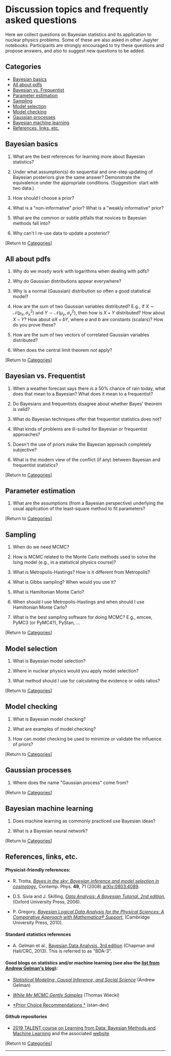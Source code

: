 # Discussion topics and frequently asked questions

Here we collect questions on Bayesian statistics and its application to nuclear physics problems. Some of these are also asked in other Jupyter notebooks. Participants are strongly encouraged to try these questions and propose answers, and also to suggest new questions to be added. 

## <a name="Categories">Categories</a> 

<ul>
    <li><a href="#Basics">Bayesian basics</a></li>    
    <li><a href="#PDFs">All about pdfs</a></li>    
    <li><a href="#Frequentist">Bayesian vs. Frequentist</a></li>
    <li><a href="#ParamEst">Parameter estimation</a></li>
    <li><a href="#Sampling">Sampling</a></li>
    <li><a href="#Selection">Model selection</a></li>    
    <li><a href="#Checking">Model checking</a></li>    
    <li><a href="#GPs">Gaussian processes</a></li>    
    <li><a href="#Machine">Bayesian machine learning</a></li>
    <li><a href="#Refs">References, links, etc.</a></li>
</ul>

## <a name="Basics">Bayesian basics</a>

  
1. What are the best references for learning more about Bayesian statistics?   
  
1. Under what assumption(s) do sequential and one-step updating of Bayesian posteriors give the same answer?  Demonstrate the equivalence under the appropriate conditions.  (Suggestion: start with two data.) 
  
1. How should I choose a prior? 

1. What is a "non-informative" prior?  What is a "weakly informative" prior? 
  
1. What are the common or subtle pitfalls that novices to Bayesian methods fall into?     
    
1. Why can't I re-use data to update a posterior?
    
 

<p>[Return to <a href="#Categories">Categories</a>]</p>

## <a name="PDFs">All about pdfs</a>

1. Why do we mostly work with logarithms when dealing with pdfs? 

1. Why do Gaussian distributions appear everywhere? 

1. Why is a normal (Gaussian) distribution so often a good statistical model? 

1. How are the sum of two Gaussian variables distributed?  E.g., if $X \sim \mathcal{N}(\mu_x, \sigma_x^2)$ and $Y \sim \mathcal{N}(\mu_y, \sigma_y^2)$, then how is $X + Y$ distributed?  How about $X - Y$?  How about $aX + bY$, where $a$ and $b$ are constants (scalars)? How do you prove these? 

1. How are the sum of two vectors of correlated Gaussian variables distributed? 

1. When does the central limit theorem *not* apply? 


<p>[Return to <a href="#Categories">Categories</a>]</p>

## <a name="Frequentist">Bayesian vs. Frequentist</a>

1. When a weather forecast says there is a 50% chance of rain today, what does that mean to a Bayesian?  What does it mean to a frequentist?

1. Do Bayesians and frequentists disagree about whether Bayes' theorem is valid? 

1. What do Bayesian techniques offer that frequentist statistics does not? 

1. What kinds of problems are ill-suited for Bayesian or frequentist approaches? 
    
1. Doesn't the use of priors make the Bayesian approach completely subjective? 

1. What is the modern view of the conflict (if any) between Bayesian and frequentist statistics? 

<p>[Return to <a href="#Categories">Categories</a>]</p>

## <a name="ParamEst">Parameter estimation</a>


1. What are the assumptions (from a Bayesian perspective) underlying the usual application of the least-square method to fit parameters?   

<p>[Return to <a href="#Categories">Categories</a>]</p>

## <a name="Sampling">Sampling</a>

1. When do we need MCMC? 

1. How is MCMC related to the Monte Carlo methods used to solve the Ising model (e.g., in a statistical physics course)? 

1. What is Metropolis-Hastings?  How is it different from Metropolis? 

1. What is Gibbs sampling?  When would you use it? 

1. What is Hamiltonian Monte Carlo? 

1. When should I use Metropolis-Hastings and when should I use Hamiltonian Monte Carlo? 

1. What is the best sampling software for doing MCMC?  E.g., emcee, PyMC3 (or PyMC4?), PyStan, ...


<p>[Return to <a href="#Categories">Categories</a>]</p>

## <a name="Selection">Model selection</a>

1. What is Bayesian model selection?

1. Where in nuclear physics would you apply model selection?

1. What method should I use for calculating the evidence or odds ratios? 

<p>[Return to <a href="#Categories">Categories</a>]</p>

## <a name="Checking">Model checking</a>
    
1. What is Bayesian model checking?
    
1. What are examples of model checking?

1. How can model checking be used to minimize or validate the influence of priors?
    
<p>[Return to <a href="#Categories">Categories</a>]</p>

## <a name="GPs">Gaussian processes</a>
    
1. Where does the name "Gaussian process" come from?

<p>[Return to <a href="#Categories">Categories</a>]</p>

## <a name="Machine">Bayesian machine learning</a>
   
1. Does machine learning as commonly practiced use Bayesian ideas?
    
1. What is a Bayesian neural network?

<p>[Return to <a href="#Categories">Categories</a>]</p>

## <a name="Refs">References, links, etc.</a>

#### Physicist-friendly references:

* R. Trotta, [*Bayes in the sky: Bayesian inference and model selection in cosmology*](https://www.tandfonline.com/doi/abs/10.1080/00107510802066753), Contemp. Phys. **49**, 71 (2008)  [arXiv:0803.4089](https://arxiv.org/abs/0803.4089).
        
* D.S. Sivia and J. Skilling, [*Data Analysis: A Bayesian Tutorial, 2nd edition*]("https://www.amazon.com/Data-Analysis-Bayesian-Devinderjit-Sivia/dp/0198568320/ref=mt_paperback?_encoding=UTF8&me=&qid="), (Oxford University Press, 2006).
    
* P. Gregory,
     [*Bayesian Logical Data Analysis for the Physical Sciences: A Comparative Approach with Mathematica® Support*]("https://www.amazon.com/Bayesian-Logical-Analysis-Physical-Sciences/dp/0521150124/ref=sr_1_1?s=books&ie=UTF8&qid=1538587731&sr=1-1&keywords=gregory+bayesian"), (Cambridge University Press, 2010).


#### Standard statistics references

* A. Gelman et al., [Bayesian Data Analysis, 3rd edition](https://www.amazon.com/Bayesian-Analysis-Chapman-Statistical-Science/dp/1439840954/ref=sr_1_1?ie=UTF8&qid=1538589213&sr=8-1&keywords=gelman+bayesian+data+analysis) (Chapman and Hall/CRC, 2013).  This is referred to as "BDA-3".

#### Good blogs on statistics and/or machine learning (see also the [list from Andrew Gelman's blog](https://statmodeling.stat.columbia.edu/blogroll/)):

* [*Statistical Modeling, Causal Inference, and Social Science*](https://statmodeling.stat.columbia.edu/) (Andrew Gelman)

* [*While My MCMC Gently Samples*](https://twiecki.io/) (Thomas Wiecki)

* [*Prior Choice Recommendations
*](https://github.com/stan-dev/stan/wiki/Prior-Choice-Recommendations) (stan-dev)

#### Github repositories

* [2019 TALENT course on Learning from Data: Bayesian Methods and Machine Learning](https://github.com/NuclearTalent/Bayes2019) and the associated [website](https://nucleartalent.github.io/Bayes2019/)

<p>[Return to <a href="#Categories">Categories</a>]</p>

<hr>
